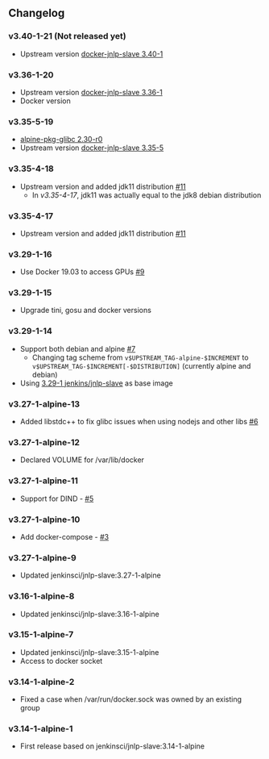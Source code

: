 ## Changelog

### v3.40-1-21 (Not released yet)
* Upstream version [docker-jnlp-slave 3.40-1](https://github.com/jenkinsci/docker-jnlp-slave/releases/tag/3.40-1)

### v3.36-1-20
* Upstream version [docker-jnlp-slave 3.36-1](https://github.com/jenkinsci/docker-jnlp-slave/releases/tag/3.36-1)
* Docker version

### v3.35-5-19
* [alpine-pkg-glibc 2.30-r0](https://github.com/sgerrand/alpine-pkg-glibc/releases/tag/2.30-r0)
* Upstream version [docker-jnlp-slave 3.35-5](https://github.com/jenkinsci/docker-jnlp-slave/releases/tag/3.35-5)

### v3.35-4-18
* Upstream version and added jdk11 distribution [#11](https://github.com/odavid/jenkins-jnlp-slave/pull/11)
  * In *v3.35-4-17*, jdk11 was actually equal to the jdk8 debian distribution

### v3.35-4-17
* Upstream version and added jdk11 distribution [#11](https://github.com/odavid/jenkins-jnlp-slave/pull/11)

### v3.29-1-16
* Use Docker 19.03 to access GPUs [#9](https://github.com/odavid/jenkins-jnlp-slave/issues/9)

### v3.29-1-15
* Upgrade tini, gosu and docker versions

### v3.29-1-14
* Support both debian and alpine [#7](https://github.com/odavid/jenkins-jnlp-slave/pull/7)
  * Changing tag scheme from `v$UPSTREAM_TAG-alpine-$INCREMENT` to `v$UPSTREAM_TAG-$INCREMENT[-$DISTRIBUTION]` (currently alpine and debian)
* Using [3.29-1 jenkins/jnlp-slave](https://hub.docker.com/r/jenkins/jnlp-slave/tags) as base image

### v3.27-1-alpine-13
* Added libstdc++ to fix glibc issues when using nodejs and other libs [#6](https://github.com/odavid/jenkins-jnlp-slave/pull/6)

### v3.27-1-alpine-12
* Declared VOLUME for /var/lib/docker

### v3.27-1-alpine-11
* Support for DIND - [#5](https://github.com/odavid/jenkins-jnlp-slave/pull/5)

### v3.27-1-alpine-10
* Add docker-compose - [#3](https://github.com/odavid/jenkins-jnlp-slave/pull/3)

### v3.27-1-alpine-9
* Updated jenkinsci/jnlp-slave:3.27-1-alpine

### v3.16-1-alpine-8
* Updated jenkinsci/jnlp-slave:3.16-1-alpine

### v3.15-1-alpine-7
* Updated jenkinsci/jnlp-slave:3.15-1-alpine
* Access to docker socket

### v3.14-1-alpine-2
* Fixed a case when /var/run/docker.sock was owned by an existing group

### v3.14-1-alpine-1
* First release based on jenkinsci/jnlp-slave:3.14-1-alpine